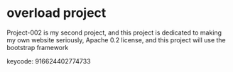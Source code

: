# overload project 

Project-002 is my second project, and this project is dedicated to making my own website seriously, Apache 0.2 license, and this project will use the bootstrap framework 

keycode: 916624402774733
